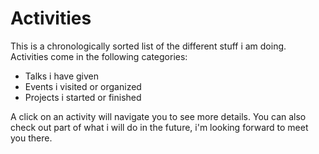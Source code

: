 # Activities

This is a chronologically sorted list of the different stuff i am doing. 
Activities come in the following categories:

 - Talks i have given
 - Events i visited or organized
 - Projects i started or finished

A click on an activity will navigate you to see more details. You can also check out part of what i will do in the future, i'm looking forward to meet you there.


